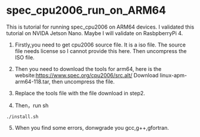 # spec_cpu2006_run_on_ARM64
This is tutorial for running spec_cpu2006 on ARM64 devices.
I validated this tutorial on NVIDA Jetson Nano. Maybe I will validate on RasbpberryPi 4.

1. Firstly,you need to get cpu2006 source file. It is a iso file. The source file needs license so I cannot provide this here.
Then uncompress the ISO file.

2. Then you need to download the tools for arm64, here is the website:https://www.spec.org/cpu2006/src.alt/
Download linux-apm-arm64-118.tar, then uncompress the file.

3. Replace the tools file with the file download in step2.

4. Then，run sh 
```
./install.sh
```
5. When you find some errors, donwgrade you gcc,g++,gfortran.
